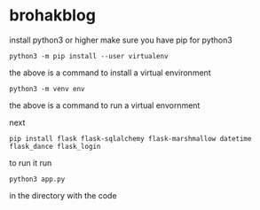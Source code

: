 # brohakblog

install python3 or higher
make sure you have pip for python3 

`python3 -m pip install --user virtualenv`

the above is a command to install a virtual environment

`python3 -m venv env`

the above is a command to run a virtual envornment

next 

`pip install flask flask-sqlalchemy flask-marshmallow datetime flask_dance flask_login`

to run it run

`python3 app.py`

in the directory with the code
